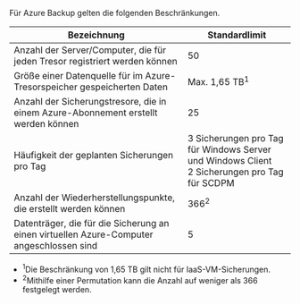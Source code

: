 
Für Azure Backup gelten die folgenden Beschränkungen.

| Bezeichnung | Standardlimit |
|---|---|
|Anzahl der Server/Computer, die für jeden Tresor registriert werden können|50|
|Größe einer Datenquelle für im Azure-Tresorspeicher gespeicherten Daten|Max. 1,65 TB<sup>1</sup>|
|Anzahl der Sicherungstresore, die in einem Azure-Abonnement erstellt werden können|25|
|Häufigkeit der geplanten Sicherungen pro Tag|3 Sicherungen pro Tag für Windows Server und Windows Client <br/> 2 Sicherungen pro Tag für SCDPM|
|Anzahl der Wiederherstellungspunkte, die erstellt werden können|366<sup>2</sup>|
|Datenträger, die für die Sicherung an einen virtuellen Azure-Computer angeschlossen sind|5|

- <sup>1</sup>Die Beschränkung von 1,65 TB gilt nicht für IaaS-VM-Sicherungen.
- <sup>2</sup>Mithilfe einer Permutation kann die Anzahl auf weniger als 366 festgelegt werden.

<!---HONumber=July15_HO4-->
